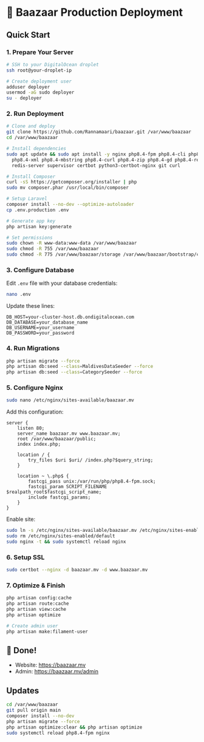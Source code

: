 # 🚀 Baazaar Production Deployment

## Quick Start

### 1. Prepare Your Server
```bash
# SSH to your DigitalOcean droplet
ssh root@your-droplet-ip

# Create deployment user
adduser deployer
usermod -aG sudo deployer
su - deployer
```

### 2. Run Deployment
```bash
# Clone and deploy
git clone https://github.com/Rannamaari/baazaar.git /var/www/baazaar
cd /var/www/baazaar

# Install dependencies
sudo apt update && sudo apt install -y nginx php8.4-fpm php8.4-cli php8.4-pgsql \
  php8.4-xml php8.4-mbstring php8.4-curl php8.4-zip php8.4-gd php8.4-redis \
  redis-server supervisor certbot python3-certbot-nginx git curl

# Install Composer
curl -sS https://getcomposer.org/installer | php
sudo mv composer.phar /usr/local/bin/composer

# Setup Laravel
composer install --no-dev --optimize-autoloader
cp .env.production .env

# Generate app key
php artisan key:generate

# Set permissions
sudo chown -R www-data:www-data /var/www/baazaar
sudo chmod -R 755 /var/www/baazaar
sudo chmod -R 775 /var/www/baazaar/storage /var/www/baazaar/bootstrap/cache
```

### 3. Configure Database
Edit `.env` file with your database credentials:
```bash
nano .env
```

Update these lines:
```env
DB_HOST=your-cluster-host.db.ondigitalocean.com
DB_DATABASE=your_database_name
DB_USERNAME=your_username
DB_PASSWORD=your_password
```

### 4. Run Migrations
```bash
php artisan migrate --force
php artisan db:seed --class=MaldivesDataSeeder --force
php artisan db:seed --class=CategorySeeder --force
```

### 5. Configure Nginx
```bash
sudo nano /etc/nginx/sites-available/baazaar.mv
```

Add this configuration:
```nginx
server {
    listen 80;
    server_name baazaar.mv www.baazaar.mv;
    root /var/www/baazaar/public;
    index index.php;

    location / {
        try_files $uri $uri/ /index.php?$query_string;
    }

    location ~ \.php$ {
        fastcgi_pass unix:/var/run/php/php8.4-fpm.sock;
        fastcgi_param SCRIPT_FILENAME $realpath_root$fastcgi_script_name;
        include fastcgi_params;
    }
}
```

Enable site:
```bash
sudo ln -s /etc/nginx/sites-available/baazaar.mv /etc/nginx/sites-enabled/
sudo rm /etc/nginx/sites-enabled/default
sudo nginx -t && sudo systemctl reload nginx
```

### 6. Setup SSL
```bash
sudo certbot --nginx -d baazaar.mv -d www.baazaar.mv
```

### 7. Optimize & Finish
```bash
php artisan config:cache
php artisan route:cache
php artisan view:cache
php artisan optimize

# Create admin user
php artisan make:filament-user
```

## 🎉 Done!
- Website: https://baazaar.mv
- Admin: https://baazaar.mv/admin

## Updates
```bash
cd /var/www/baazaar
git pull origin main
composer install --no-dev
php artisan migrate --force
php artisan optimize:clear && php artisan optimize
sudo systemctl reload php8.4-fpm nginx
```